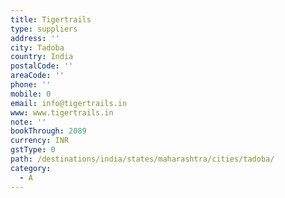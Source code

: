 ```yaml
---
title: Tigertrails
type: suppliers
address: ''
city: Tadoba
country: India
postalCode: ''
areaCode: ''
phone: ''
mobile: 0
email: info@tigertrails.in
www: www.tigertrails.in
note: ''
bookThrough: 2089
currency: INR
gstType: 0
path: /destinations/india/states/maharashtra/cities/tadoba/
category:
  - A
---
```



